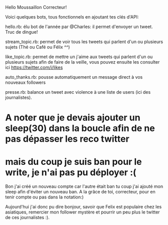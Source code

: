 Hello Moussaillon Correcteur!

Voici quelques bots, tous fonctionnels en ajoutant tes clés d'API:

hello.rb: élu bot de l'année par @Charles: il permet d'envoyer un tweet. Truc de dingue!

stream_topic.rb: permet de voir tous les tweets qui parlent d'un ou plusieurs sujets (Thé ou Café ou Félix ^^)

like_topic.rb: permet de mettre un j'aime aux tweets qui parlent d'un ou plusieurs sujets afin de faire de la veille, vous pouvez ensuite les consulter ici https://twitter.com/i/likes

auto_thanks.rb: pousse automatiquement un message direct à vos nouveaux followers

presse.rb: balance un tweet avec violence à une liste de users (ici des journalistes). 

  # A noter que je devais ajouter un sleep(30) dans la boucle afin de ne pas dépasser les reco twitter
  # mais du coup je suis ban pour le write, je n'ai pas pu déployer :(

Bon j'ai créé un nouveau compte car l'autre était ban tu coup j'ai ajouté mon sleep afin d'éviter un nouveau ban. A la grâce de toi, correcteur, pour en tenir compte ou pas dans la notation:)

Aujourd'hui j'ai donc pu dire bonjour, savoir que Felix est populaire chez les asiatiques, remercier mon follower mystère et pourrir un peu plus le twitter de ces journalistes :).



